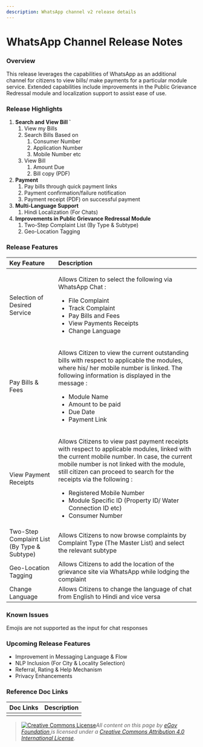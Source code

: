 ```yaml
---
description: WhatsApp channel v2 release details
---
```


# WhatsApp Channel Release Notes

### Overview <a id="Overview"></a>

This release leverages the capabilities of WhatsApp as an additional channel for citizens to view bills/ make payments for a particular module service. Extended capabilities include improvements in the Public Grievance Redressal module and localization support to assist ease of use.

### Release Highlights <a id="Release-Highlights"></a>

1. **Search and View Bill \`**
   1. View my Bills
   2. Search Bills Based on 
      1. Consumer Number
      2. Application Number
      3. Mobile Number etc
   3. View Bill
      1. Amount Due
      2. Bill copy \(PDF\) 
2. **Payment** 
   1. Pay bills through quick payment links
   2. Payment confirmation/failure notification
   3. Payment receipt \(PDF\)  on successful payment
3. **Multi-Language Support**
   1. Hindi Localization \(For Chats\)
4. **Improvements in Public Grievance Redressal Module**
   1. Two-Step Complaint List \(By Type & Subtype\)
   2. Geo-Location Tagging

### Release Features <a id="Release-Features"></a>

<table>
  <thead>
    <tr>
      <th style="text-align:left"><b>Key Feature</b>
      </th>
      <th style="text-align:left"><b>Description</b>
      </th>
    </tr>
  </thead>
  <tbody>
    <tr>
      <td style="text-align:left">Selection of Desired Service</td>
      <td style="text-align:left">
        <p></p>
        <p>Allows Citizen to select the following via WhatsApp Chat :</p>
        <ul>
          <li>File Complaint</li>
          <li>Track Complaint</li>
          <li>Pay Bills and Fees</li>
          <li>View Payments Receipts</li>
          <li>Change Language</li>
        </ul>
      </td>
    </tr>
    <tr>
      <td style="text-align:left">Pay Bills &amp; Fees</td>
      <td style="text-align:left">
        <p></p>
        <p>Allows Citizen to view the current outstanding bills with respect to applicable
          the modules, where his/ her mobile number is linked. The following information
          is displayed in the message :</p>
        <ul>
          <li>Module Name</li>
          <li>Amount to be paid</li>
          <li>Due Date</li>
          <li>Payment Link</li>
        </ul>
      </td>
    </tr>
    <tr>
      <td style="text-align:left">View Payment Receipts</td>
      <td style="text-align:left">
        <p></p>
        <p>Allows Citizens to view past payment receipts with respect to applicable
          modules, linked with the current mobile number. In case, the current mobile
          number is not linked with the module, still citizen can proceed to search
          for the receipts via the following :</p>
        <ul>
          <li>Registered Mobile Number</li>
          <li>Module Specific ID (Property ID/ Water Connection ID etc)</li>
          <li>Consumer Number</li>
        </ul>
      </td>
    </tr>
    <tr>
      <td style="text-align:left">Two-Step Complaint List (By Type &amp; Subtype)</td>
      <td style="text-align:left">Allows Citizens to now browse complaints by Complaint Type (The Master
        List) and select the relevant subtype</td>
    </tr>
    <tr>
      <td style="text-align:left">Geo-Location Tagging</td>
      <td style="text-align:left">Allows Citizens to add the location of the grievance site via WhatsApp
        while lodging the complaint</td>
    </tr>
    <tr>
      <td style="text-align:left">Change Language</td>
      <td style="text-align:left">Allows Citizens to change the language of chat from English to Hindi and
        vice versa</td>
    </tr>
  </tbody>
</table>

### Known Issues <a id="Known-Issues"></a>

Emojis are not supported as the input for chat responses

### Upcoming Release Features <a id="Upcoming-Release-Features"></a>

* Improvement in Messaging Language & Flow
* NLP Inclusion \(For City & Locality Selection\)
* Referral, Rating & Help Mechanism
* Privacy Enhancements

### Reference Doc Links <a id="Reference-Doc-Links"></a>

| **Doc Links** | **Description** |
| :--- | :--- |
|  |  |

 



> [![Creative Commons License](https://i.creativecommons.org/l/by/4.0/80x15.png)](http://creativecommons.org/licenses/by/4.0/)_All content on this page by_ [_eGov Foundation_ ](https://egov.org.in/)_is licensed under a_ [_Creative Commons Attribution 4.0 International License_](http://creativecommons.org/licenses/by/4.0/)_._

